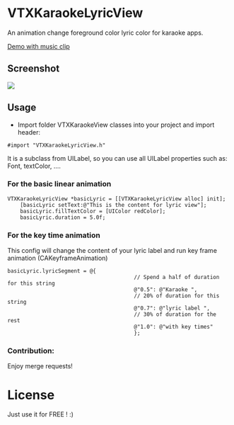 # VTXKaraokeLyricView
An animation change foreground color lyric color for karaoke apps.

[Demo with music clip](https://www.youtube.com/watch?v=sqjA5VAcOc0)

## Screenshot
<img src="https://www.dropbox.com/s/6n0dxw0hbns1kxs/vtx_karaoke_lyric.gif?raw=1" />

## Usage
- Import folder VTXKaraokeView classes into your project and import header:
```
#import "VTXKaraokeLyricView.h"
```
It is a subclass from UILabel, so you can use all UILabel properties such as: Font, textColor, ....
 
### For the basic linear animation

```
VTXKaraokeLyricView *basicLyric = [[VTXKaraokeLyricView alloc] init];
    [basicLyric setText:@"This is the content for lyric view"];
    basicLyric.fillTextColor = [UIColor redColor];
    basicLyric.duration = 5.0f;
  ```
### For the key time animation
This config will change the content of your lyric label and run key frame animation (CAKeyframeAnimation)

```
basicLyric.lyricSegment = @{
                                       	// Spend a half of duration for this string
                                        @"0.5": @"Karaoke ",
                                        // 20% of duration for this string
                                        @"0.7": @"lyric label ",
                                        // 30% of duration for the rest
                                        @"1.0": @"with key times"
                                        };
  ```

### Contribution: 
Enjoy merge requests!

# License
Just use it for FREE ! :)